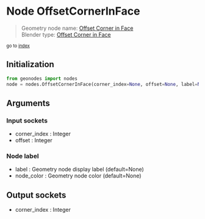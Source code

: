 
# Node OffsetCornerInFace

> Geometry node name: [Offset Corner in Face](https://docs.blender.org/manual/en/latest/modeling/geometry_nodes/mesh_topology/offset_corner_in_face.html)<br>
  Blender type: [Offset Corner in Face](https://docs.blender.org/api/current/bpy.types.GeometryNodeOffsetCornerInFace.html)
  
<sub>go to [index](../index.md)</sub>

## Initialization

```python
from geonodes import nodes
node = nodes.OffsetCornerInFace(corner_index=None, offset=None, label=None, node_color=None)
```



## Arguments


### Input sockets

- corner_index : Integer
- offset : Integer

### Node label

- label : Geometry node display label (default=None)
- node_color : Geometry node color (default=None)

## Output sockets

- corner_index : Integer
